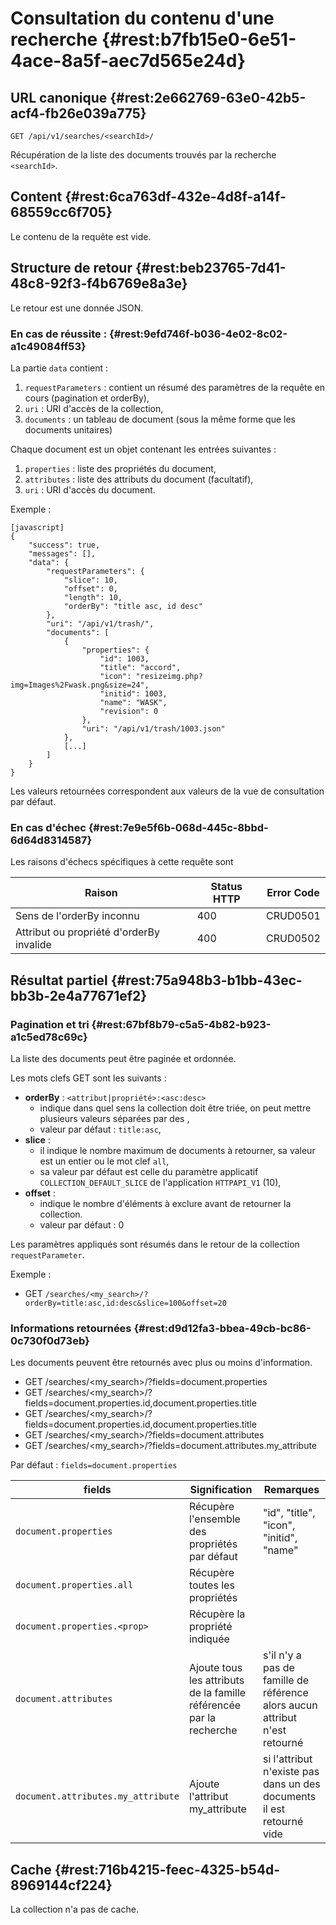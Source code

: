 # Consultation du contenu d'une recherche {#rest:b7fb15e0-6e51-4ace-8a5f-aec7d565e24d}

## URL canonique {#rest:2e662769-63e0-42b5-acf4-fb26e039a775}

    GET /api/v1/searches/<searchId>/

Récupération de la liste des documents trouvés par la recherche `<searchId>`.

## Content {#rest:6ca763df-432e-4d8f-a14f-68559cc6f705}

Le contenu de la requête est vide.

## Structure de retour {#rest:beb23765-7d41-48c8-92f3-f4b6769e8a3e}

Le retour est une donnée JSON.

### En cas de réussite : {#rest:9efd746f-b036-4e02-8c02-a1c49084ff53}

La partie `data` contient :

1.  `requestParameters` : contient un résumé des paramètres de la requête en cours (pagination et orderBy),
1.  `uri` : URI d'accès de la collection,
1.  `documents` : un tableau de document (sous la même forme que les documents unitaires)

Chaque document est un objet contenant les entrées suivantes :

1.  `properties` : liste des propriétés du document,
1.  `attributes` : liste des attributs du document (facultatif),
1.  `uri` : URI d'accès du document.

Exemple :

    [javascript]
    {
        "success": true,
        "messages": [],
        "data": {
            "requestParameters": {
                "slice": 10,
                "offset": 0,
                "length": 10,
                "orderBy": "title asc, id desc"
            },
            "uri": "/api/v1/trash/",
            "documents": [
                {
                    "properties": {
                        "id": 1003,
                        "title": "accord",
                        "icon": "resizeimg.php?img=Images%2Fwask.png&size=24",
                        "initid": 1003,
                        "name": "WASK",
                        "revision": 0
                    },
                    "uri": "/api/v1/trash/1003.json"
                },
                [...]
            ]
        }
    }

<span class="flag inline nota-bene"></span> Les valeurs retournées correspondent aux valeurs de la vue de consultation
par défaut.

### En cas d'échec {#rest:7e9e5f6b-068d-445c-8bbd-6d64d8314587}

Les raisons d'échecs spécifiques à cette requête sont 

|                     Raison                     | Status HTTP | Error Code |
| ---------------------------------------------- | ----------- | ---------- |
| Sens de l'orderBy inconnu                      |         400 | CRUD0501   |
| Attribut ou propriété d'orderBy invalide       |         400 | CRUD0502   |

## Résultat partiel {#rest:75a948b3-b1bb-43ec-bb3b-2e4a77671ef2}

### Pagination et tri {#rest:67bf8b79-c5a5-4b82-b923-a1c5ed78c69c}

La liste des documents peut être paginée et ordonnée.

Les mots clefs GET sont les suivants :

* **orderBy** : `<attribut|propriété>:<asc:desc>`
  * indique dans quel sens la collection doit être triée, on peut mettre plusieurs valeurs séparées par des ,
  * valeur par défaut : `title:asc`,
* **slice** : 
  * il indique le nombre maximum de documents à retourner, sa valeur est un entier ou le mot clef `all`,
  * sa valeur par défaut est celle du paramètre applicatif `COLLECTION_DEFAULT_SLICE` de l'application `HTTPAPI_V1` (10),
* **offset** :
  * indique le nombre d'éléments à exclure avant de retourner la collection.
  * valeur par défaut : 0

<span class="flag inline nota-bene"></span> Les paramètres appliqués sont résumés dans le retour de la collection 
`requestParameter`.

Exemple : 

* GET `/searches/<my_search>/?orderBy=title:asc,id:desc&slice=100&offset=20`

### Informations retournées {#rest:d9d12fa3-bbea-49cb-bc86-0c730f0d73eb}

Les documents peuvent être retournés avec plus ou moins d'information.

* GET /searches/<my_search>/?fields=document.properties
* GET /searches/<my_search>/?fields=document.properties.id,document.properties.title
* GET /searches/<my_search>/?fields=document.properties.id,document.properties.title
* GET /searches/<my_search>/?fields=document.attributes
* GET /searches/<my_search>/?fields=document.attributes.my_attribute

Par défaut : `fields=document.properties`

|           fields                   |                        Signification                         |                                                           Remarques                                                           |
| ---------------------------------- | ------------------------------------------------------------ | ----------------------------------------------------------------------------------------------------------------------------- |
| `document.properties`              | Récupère l'ensemble des propriétés par défaut                | "id", "title", "icon", "initid", "name"                                                                                       |
| `document.properties.all`          | Récupère toutes les propriétés                               |                                                                                                                               |
| `document.properties.<prop>`       | Récupère la propriété indiquée                               |                                                                                                                               |
| `document.attributes`              | Ajoute tous les attributs de la famille référencée par la recherche  |  s'il n'y a pas de famille de référence alors aucun attribut n'est retourné                                           |
| `document.attributes.my_attribute` | Ajoute l'attribut my_attribute                              |  si l'attribut n'existe pas dans un des documents il est retourné vide                                                        |

## Cache {#rest:716b4215-feec-4325-b54d-8969144cf224}

La collection n'a pas de cache.
